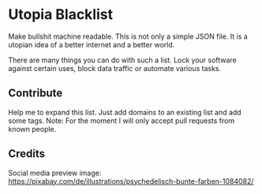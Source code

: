 # Utopia Blacklist
Make bullshit machine readable. This is not only a simple JSON file. It is a utopian idea of a better internet and a better world.

There are many things you can do with such a list. Lock your software against certain uses, block data traffic or automate various tasks.

## Contribute
Help me to expand this list. Just add domains to an existing list and add some tags.
Note: For the moment I will only accept pull requests from known people.

## Credits
Social media preview image: https://pixabay.com/de/illustrations/psychedelisch-bunte-farben-1084082/
